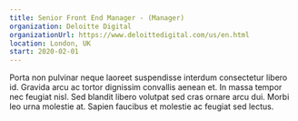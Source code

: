 ```yaml
---
title: Senior Front End Manager - (Manager)
organization: Deloitte Digital
organizationUrl: https://www.deloittedigital.com/us/en.html
location: London, UK
start: 2020-02-01
---
```


Porta non pulvinar neque laoreet suspendisse interdum consectetur libero id. Gravida arcu ac tortor dignissim convallis aenean et. In massa tempor nec feugiat nisl. Sed blandit libero volutpat sed cras ornare arcu dui. Morbi leo urna molestie at. Sapien faucibus et molestie ac feugiat sed lectus.